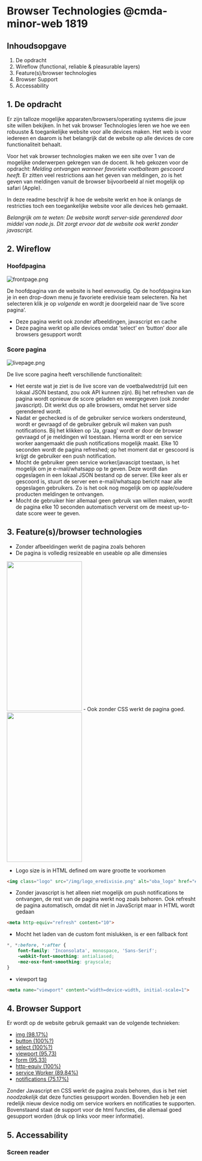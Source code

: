 # Browser Technologies @cmda-minor-web 1819

## Inhoudsopgave
1. De opdracht
2. Wireflow (functional, reliable & pleasurable layers)
3. Feature(s)/browser technologies
4. Browser Support
5. Accessability

## 1. De opdracht
Er zijn talloze mogelijke apparaten/browsers/operating systems die jouw site willen bekijken. In het vak browser Technologies leren we hoe we een robuuste & toegankelijke website voor alle devices maken. Het web is voor iedereen en daarom is het belangrijk dat de website op alle devices de core functionaliteit behaalt.

Voor het vak browser technologies maken we een site over 1 van de mogelijke onderwerpen gekregen van de docent. Ik heb gekozen voor de opdracht: *Melding ontvangen wanneer favoriete voetbalteam gescoord heeft.* Er zitten veel restrictions aan het geven van meldingen, zo is het geven van meldingen vanuit de browser bijvoorbeeld al niet mogelijk op safari (Apple). 

In deze readme beschrijf ik hoe de website werkt en hoe ik onlangs de restricties toch een toegankelijke website voor alle devices heb gemaakt.

*Belangrijk om te weten: De website wordt server-side gerendered door middel van node.js. Dit zorgt ervoor dat de website ook werkt zonder javascript.*

## 2. Wireflow
### Hoofdpagina 
![frontpage.png](https://i.ibb.co/W2Xv1YZ/front-page.png)

De hoofdpagina van de website is heel eenvoudig. Op de hoofdpagina kan je in een drop-down menu je favoriete eredivisie team selecteren. Na het selecteren klik je op *volgende* en wordt je doorgeleid naar de ‘live score pagina’. 

- Deze pagina werkt ook zonder afbeeldingen, javascript en cache
- Deze pagina werkt op alle devices omdat ‘select’ en ‘button’ door alle browsers gesupport wordt

### Score pagina
![livepage.png](https://i.ibb.co/G5dQDX8/f17ct8p.png)

De live score pagina heeft verschillende functionaliteit: 

- Het eerste wat je ziet is de live score van de voetbalwedstrijd (uit een lokaal JSON bestand, zou ook API kunnen zijn). Bij het refreshen van de pagina wordt opnieuw de score geladen en weergegeven (ook zonder javascript). Dit werkt dus op alle browsers, omdat het server side gerendered wordt.
- Nadat er gechecked is of de gebruiker service workers ondersteund, wordt er gevraagd of de gebruiker gebruik wil maken van push notifications. Bij het klikken op 'Ja, graag' wordt er door de browser gevraagd of je meldingen wil toestaan. Hierna wordt er een service worker aangemaakt die push notifications mogelijk maakt. Elke 10 seconden wordt de pagina refreshed; op het moment dat er gescoord is krijgt de gebruiker een push notification.
- Mocht de gebruiker geen service worker/javascipt toestaan, is het mogelijk om je e-mail/whatsapp op te geven. Deze wordt dan opgeslagen in een lokaal JSON bestand op de server. Elke keer als er gescoord is, stuurt de server een e-mail/whatsapp bericht naar alle opgeslagen gebruikers. Zo is het ook nog mogelijk om op apple/oudere producten meldingen te ontvangen.
- Mocht de gebruiker hier allemaal geen gebruik van willen maken, wordt de pagina elke 10 seconden automatisch ververst om de meest up-to-date score weer te geven.

## 3. Feature(s)/browser technologies
- Zonder afbeeldingen werkt de pagina zoals behoren
- De pagina is volledig resizeable en useable op alle dimensies
<img src="https://i.ibb.co/x8FYChz/image.png" width="200" height="400" />
- Ook zonder CSS werkt de pagina goed. 
<img src="https://i.ibb.co/LYMNdPB/image.png" width="200" height="400" />

- Logo size is in HTML defined om ware grootte te voorkomen
```html
<img class="logo" src="/img/logo_eredivisie.png" alt="oba_logo" href="#home" width="300" height="200">
```
- Zonder javascript is het alleen niet mogelijk om push notifications te ontvangen, de rest van de pagina werkt nog zoals behoren. Ook refresht de pagina automatisch, omdat dit niet in JavaScript maar in HTML wordt gedaan
```html
<meta http-equiv="refresh" content="10">
```
- Mocht het laden van de custom font mislukken, is er een fallback font
```css
*, *:before, *:after {
    font-family: 'Inconsolata', monospace, 'Sans-Serif';
    -webkit-font-smoothing: antialiased;
    -moz-osx-font-smoothing: grayscale;
}
```
- viewport tag
```html
<meta name="viewport" content="width=device-width, initial-scale=1">
```

## 4. Browser Support
Er wordt op de website gebruik gemaakt van de volgende technieken:

- [img (98.17%)](https://caniuse.com/#search=img)
- [button (100%?)](https://www.w3schools.com/tags/tag_button.asp)
- [select (100%?)](https://www.w3schools.com/tags/tag_select.asp)
- [viewport (95.73)](https://caniuse.com/#search=viewport)
- [form (95.33)](https://caniuse.com/#search=form)
- [http-equiv (100%)](https://www.w3schools.com/tags/att_meta_http_equiv.asp)
- [service Worker (89.84%)](https://caniuse.com/#search=service%20worker)
- [notifications (75.17%)](https://caniuse.com/#search=notifications)

Zonder Javascript en CSS werkt de pagina zoals behoren, dus is het niet *noodzakelijk* dat deze functies gesupport worden. Bovendien heb je een redelijk nieuw device nodig om service workers en notificaties te supporten. Bovenstaand staat de support voor de html functies, die allemaal goed gesupport worden (druk op links voor meer informatie).

## 5. Accessability
### Screen reader
